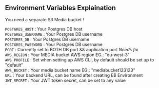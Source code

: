 
## Environment Variables Explaination
You need a separate S3 Media bucket !

`POSTGRES_HOST` : Your Postgres DB host  
`POSTGRES_USERNAME` : Your Postgres DB username  
`POSTGRES_DB` : Your Postgres DB username  
`POSTGRES_PASSWORD` : Your Postgres DB username  
`PORT` : Currently set to BOTH DB port && application port *Needs fix*  
`AWS_REGION` : Your MEDIA bucket AWS region EG.: "eu-west-3"  
`AWS_PROFILE` : Set when setting up AWS CLI, by default should be set up to "default"  
`AWS_BUCKET` : Your media bucket name EG.: "mediabucket123123"  
`URL` : Your backend URL, can be found after creating EB Environment  
`JWT_SECRET` : Your JWT token secret, can be set to any value

